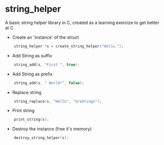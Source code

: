 # string_helper

A basic string helper library in C, created as a learning exercize to get better at C.

* Create an 'instance' of the struct
``` c 
    string_helper *s = create_string_helper("Hello,");
```

* Add String as suffix 
``` c 
    string_add(s, "First ", true);
```

* Add String as prefix 
``` c 
    string_add(s, " World!", false);
```

* Replace string
``` c 
    string_replace(s, "Hello", "Greetings");
```

* Print string
``` c 
    print_string(s);
```

* Destroy the instance (free it's memory)
``` c 
    destroy_string_helper(s);
```
